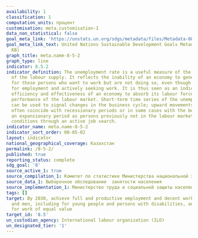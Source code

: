 ```yaml
---
availability: 1
classification: 1
computation_units: процент
customisation: meta.customisation-1
data_non_statistical: false
goal_meta_link: 'https://unstats.un.org/sdgs/metadata/files/Metadata-08-05-02.pdf '
goal_meta_link_text: United Nations Sustainable Development Goals Metadata (PDF 383
  KB)
graph_title: meta.name-8-5-2
graph_type: line
indicator: 8.5.2
indicator_definition: The unemployment rate is a useful measure of the underutilization
  of the labour supply. It reflects the inability of an economy to generate employment
  for those persons who want to work but are not doing so, even though they are available
  for employment and actively seeking work. It is thus seen as an indicator of the
  efficiency and effectiveness of an economy to absorb its labour force and of the
  performance of the labour market. Short-term time series of the unemployment rate
  can be used to signal changes in the business cycle; upward movements in the indicator
  often coincide with recessionary periods or in some cases with the beginning of
  an expansionary period as persons previously not in the labour market begin to test
  conditions through an active job search.
indicator_name: meta.name-8-5-2
indicator_sort_order: 08-05-02
layout: indicator
national_geographical_coverage: Казахстан
permalink: /8-5-2/
published: true
reporting_status: complete
sdg_goal: '8'
source_active_1: true
source_compilation_1: Комитет по статистике Министерства национальной экономики РК
source_data_1: Выборочное обследование  занятости населения
source_implementation_1: Министерство труда и социальной защиты населения РК
tags: []
target: By 2030, achieve full and productive employment and decent work for all women
  and men, including for young people and persons with disabilities, and equal pay
  for work of equal value
target_id: '8.5'
un_custodian_agency: International labour organization (ILO)
un_designated_tier: '1'
---
```

